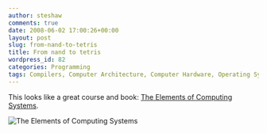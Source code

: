 ```yaml
---
author: steshaw
comments: true
date: 2008-06-02 17:00:26+00:00
layout: post
slug: from-nand-to-tetris
title: From nand to tetris
wordpress_id: 82
categories: Programming
tags: Compilers, Computer Architecture, Computer Hardware, Operating Systems, Programming Languages
---
```


This looks like a great course and book: [The Elements of Computing Systems](http://www.idc.ac.il/tecs/).

![The Elements of Computing Systems][book]

[book]: /images/nand2tetris-cover.jpeg "The book"
